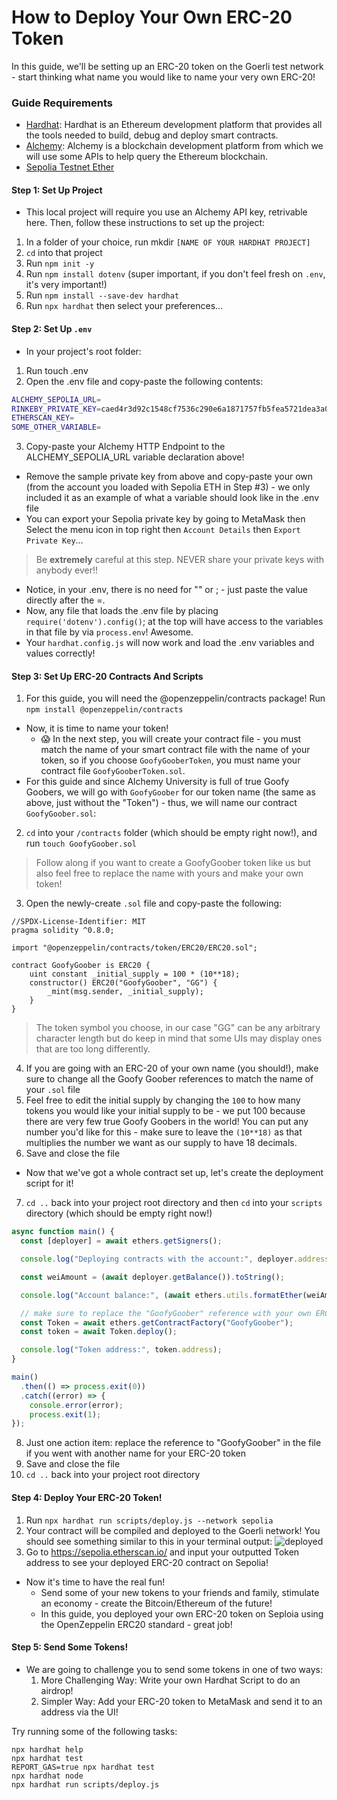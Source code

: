 # How to Deploy Your Own ERC-20 Token

In this guide, we'll be setting up an ERC-20 token on the Goerli test network - start thinking what name you would like to name your very own ERC-20!

### Guide Requirements
- [Hardhat](https://hardhat.org/): Hardhat is an Ethereum development platform that provides all the tools needed to build, debug and deploy smart contracts.
- [Alchemy](https://alchemy.com/): Alchemy is a blockchain development platform from which we will use some APIs to help query the Ethereum blockchain.
- [Sepolia Testnet Ether](https://sepoliafaucet.com/)

#### Step 1: Set Up Project
- This local project will require you use an Alchemy API key, retrivable here. Then, follow these instructions to set up the project:
1. In a folder of your choice, run mkdir ``[NAME OF YOUR HARDHAT PROJECT]``
1. ``cd`` into that project
1. Run ``npm init -y``
1. Run ``npm install dotenv`` (super important, if you don't feel fresh on ``.env``, it's very important!)
1. Run ``npm install --save-dev hardhat``
1. Run ``npx hardhat`` then select your preferences...

#### Step 2: Set Up ``.env``
- In your project's root folder:
1. Run touch .env
1. Open the .env file and copy-paste the following contents:
```bash
ALCHEMY_SEPOLIA_URL=
RINKEBY_PRIVATE_KEY=caed4r3d92c1548cf7536c290e6a1871757fb5fea5721dea3a08c6d4abcd16cf
ETHERSCAN_KEY=
SOME_OTHER_VARIABLE=
```
3. Copy-paste your Alchemy HTTP Endpoint to the ALCHEMY_SEPOLIA_URL variable declaration above!
- Remove the sample private key from above and copy-paste your own (from the account you loaded with Sepolia ETH in Step #3) - we only included it as an example of what a variable should look like in the .env file
- You can export your Sepolia private key by going to MetaMask then Select the menu icon in top right then ``Account Details`` then ``Export Private Key``...
> Be **extremely** careful at this step. NEVER share your private keys with anybody ever!!
- Notice, in your .env, there is no need for "" or ; - just paste the value directly after the =.
- Now, any file that loads the .env file by placing ``require('dotenv').config()``; at the top will have access to the variables in that file by via ``process.env``! Awesome.
- Your ``hardhat.config.js`` will now work and load the .env variables and values correctly!

#### Step 3: Set Up ERC-20 Contracts And Scripts
1. For this guide, you will need the @openzeppelin/contracts package! Run ``npm install @openzeppelin/contracts``
- Now, it is time to name your token!
    - 😱 In the next step, you will create your contract file - you must match the name of your smart contract file with the name of your token, so if you choose ``GoofyGooberToken``, you must name your contract file ``GoofyGooberToken.sol``.
- For this guide and since Alchemy University is full of true Goofy Goobers, we will go with ``GoofyGoober`` for our token name (the same as above, just without the "Token") - thus, we will name our contract ``GoofyGoober.sol``:
2. ``cd`` into your ``/contracts`` folder (which should be empty right now!), and run ``touch GoofyGoober.sol``
> Follow along if you want to create a GoofyGoober token like us but also feel free to replace the name with yours and make your own token!
3. Open the newly-create ``.sol`` file and copy-paste the following:
```solidity
//SPDX-License-Identifier: MIT
pragma solidity ^0.8.0;

import "@openzeppelin/contracts/token/ERC20/ERC20.sol";

contract GoofyGoober is ERC20 {
    uint constant _initial_supply = 100 * (10**18);
    constructor() ERC20("GoofyGoober", "GG") {
        _mint(msg.sender, _initial_supply);
    }
}
```
> The token symbol you choose, in our case "GG" can be any arbitrary character length but do keep in mind that some UIs may display ones that are too long differently.
4. If you are going with an ERC-20 of your own name (you should!), make sure to change all the Goofy Goober references to match the name of your ``.sol`` file
5. Feel free to edit the initial supply by changing the ``100`` to how many tokens you would like your initial supply to be - we put 100 because there are very few true Goofy Goobers in the world! You can put any number you'd like for this - make sure to leave the ``(10**18)`` as that multiplies the number we want as our supply to have 18 decimals.
6. Save and close the file
- Now that we've got a whole contract set up, let's create the deployment script for it!
7. ``cd ..`` back into your project root directory and then ``cd`` into your ``scripts`` directory (which should be empty right now!)
```js
async function main() {
  const [deployer] = await ethers.getSigners();

  console.log("Deploying contracts with the account:", deployer.address);

  const weiAmount = (await deployer.getBalance()).toString();

  console.log("Account balance:", (await ethers.utils.formatEther(weiAmount)));

  // make sure to replace the "GoofyGoober" reference with your own ERC-20 name!
  const Token = await ethers.getContractFactory("GoofyGoober");
  const token = await Token.deploy();

  console.log("Token address:", token.address);
}

main()
  .then(() => process.exit(0))
  .catch((error) => {
    console.error(error);
    process.exit(1);
});
```
8. Just one action item: replace the reference to "GoofyGoober" in the file if you went with another name for your ERC-20 token
9. Save and close the file
10. ``cd ..`` back into your project root directory

#### Step 4: Deploy Your ERC-20 Token!
1. Run ``npx hardhat run scripts/deploy.js --network sepolia``
2. Your contract will be compiled and deployed to the Goerli network! You should see something similar to this in your terminal output:
![deployed](https://i.imgur.com/2FXHuVw.png)
3. Go to https://sepolia.etherscan.io/ and input your outputted Token address to see your deployed ERC-20 contract on Sepolia!
- Now it's time to have the real fun!
    - Send some of your new tokens to your friends and family, stimulate an economy - create the Bitcoin/Ethereum of the future!
    - In this guide, you deployed your own ERC-20 token on Seploia using the OpenZeppelin ERC20 standard - great job!

#### Step 5: Send Some Tokens!
- We are going to challenge you to send some tokens in one of two ways:
    1. More Challenging Way: Write your own Hardhat Script to do an airdrop!
    2. Simpler Way: Add your ERC-20 token to MetaMask and send it to an address via the UI!







Try running some of the following tasks:

```shell
npx hardhat help
npx hardhat test
REPORT_GAS=true npx hardhat test
npx hardhat node
npx hardhat run scripts/deploy.js
```
